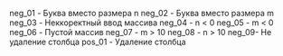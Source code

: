 neg_01 - Буква вместо размера n
neg_02 - Буква вместо размера m
neg_03 - Неккоректный ввод массива
neg_04 - n < 0
neg_05 - m < 0
neg_06 - Пустой массив
neg_07 - m > 10
neg_08 - n > 10
neg_09- Не удаление столбца
pos_01 - Удаление столбца